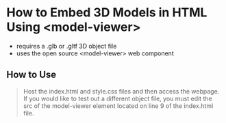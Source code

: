 # How to Embed 3D Models in HTML Using \<model-viewer\>

- requires a .glb or .gltf 3D object file
- uses the open source \<model-viewer\> web component

## How to Use

> Host the index.html and style.css files and then access the webpage.
> If you would like to test out a different object file, you must edit the src of the model-viewer element located on line 9 of the index.html file.
